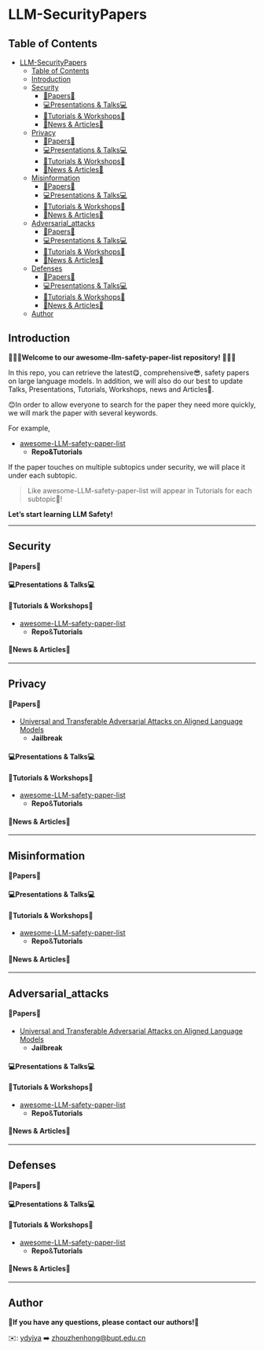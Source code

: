 # LLM-SecurityPapers


## Table of Contents

- [LLM-SecurityPapers](#llm-securitypapers)
  - [Table of Contents](#table-of-contents)
  - [Introduction](#introduction)
  - [Security](#security)
      - [📑Papers📑](#papers)
      - [💻Presentations \& Talks💻](#presentations--talks)
      - [📖Tutorials \& Workshops📖](#tutorials--workshops)
      - [📰News \& Articles📰](#news--articles)
  - [Privacy](#privacy)
      - [📑Papers📑](#papers-1)
      - [💻Presentations \& Talks💻](#presentations--talks-1)
      - [📖Tutorials \& Workshops📖](#tutorials--workshops-1)
      - [📰News \& Articles📰](#news--articles-1)
  - [Misinformation](#misinformation)
      - [📑Papers📑](#papers-2)
      - [💻Presentations \& Talks💻](#presentations--talks-2)
      - [📖Tutorials \& Workshops📖](#tutorials--workshops-2)
      - [📰News \& Articles📰](#news--articles-2)
  - [Adversarial\_attacks](#adversarial_attacks)
      - [📑Papers📑](#papers-3)
      - [💻Presentations \& Talks💻](#presentations--talks-3)
      - [📖Tutorials \& Workshops📖](#tutorials--workshops-3)
      - [📰News \& Articles📰](#news--articles-3)
  - [Defenses](#defenses)
      - [📑Papers📑](#papers-4)
      - [💻Presentations \& Talks💻](#presentations--talks-4)
      - [📖Tutorials \& Workshops📖](#tutorials--workshops-4)
      - [📰News \& Articles📰](#news--articles-4)
  - [Author](#author)

## Introduction


🥰🥰🥰**Welcome to our awesome-llm-safety-paper-list repository!** 🥰🥰🥰

In this repo, you can retrieve the latest😋, comprehensive😎, safety papers on large language models. In addition, we will also do our best to update Talks, Presentations, Tutorials, Workshops, news and Articles🤗.

😊In order to allow everyone to search for the paper they need more quickly, we will mark the paper with several keywords. 

For example, 
- [awesome-LLM-safety-paper-list](https://github.com/ydyjya/awesome-LLM-safety-paper-list)
  - **Repo&Tutorials**

If the paper touches on multiple subtopics under security, we will place it under each subtopic.

> Like awesome-LLM-safety-paper-list will appear in Tutorials for each subtopic🤩!

**Let’s start learning LLM Safety!**

---
## Security

#### 📑Papers📑


#### 💻Presentations & Talks💻


#### 📖Tutorials & Workshops📖

- [awesome-LLM-safety-paper-list](https://github.com/ydyjya/awesome-LLM-safety-paper-list)
  - **Repo**&**Tutorials**

#### 📰News & Articles📰


---
## Privacy

#### 📑Papers📑
- [Universal and Transferable Adversarial Attacks on Aligned Language Models](https://arxiv.org/abs/2307.15043)
  - **Jailbreak**

#### 💻Presentations & Talks💻


#### 📖Tutorials & Workshops📖

- [awesome-LLM-safety-paper-list](https://github.com/ydyjya/awesome-LLM-safety-paper-list)
  - **Repo**&**Tutorials**

#### 📰News & Articles📰


---
## Misinformation

#### 📑Papers📑


#### 💻Presentations & Talks💻


#### 📖Tutorials & Workshops📖

- [awesome-LLM-safety-paper-list](https://github.com/ydyjya/awesome-LLM-safety-paper-list)
  - **Repo**&**Tutorials**

#### 📰News & Articles📰


---
## Adversarial_attacks

#### 📑Papers📑
- [Universal and Transferable Adversarial Attacks on Aligned Language Models](https://arxiv.org/abs/2307.15043)
  - **Jailbreak**

#### 💻Presentations & Talks💻


#### 📖Tutorials & Workshops📖

- [awesome-LLM-safety-paper-list](https://github.com/ydyjya/awesome-LLM-safety-paper-list)
  - **Repo**&**Tutorials**

#### 📰News & Articles📰


---
## Defenses

#### 📑Papers📑


#### 💻Presentations & Talks💻


#### 📖Tutorials & Workshops📖

- [awesome-LLM-safety-paper-list](https://github.com/ydyjya/awesome-LLM-safety-paper-list)
  - **Repo**&**Tutorials**

#### 📰News & Articles📰

---
## Author


**🤗If you have any questions, please contact our authors!🤗**

✉️: [ydyjya](https://github.com/ydyjya) ➡️ zhouzhenhong@bupt.edu.cn
